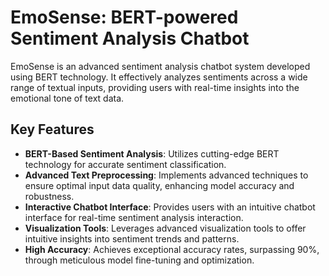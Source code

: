 # EmoSense: BERT-powered Sentiment Analysis Chatbot

EmoSense is an advanced sentiment analysis chatbot system developed using BERT technology. It effectively analyzes sentiments across a wide range of textual inputs, providing users with real-time insights into the emotional tone of text data.

## Key Features

- **BERT-Based Sentiment Analysis**: Utilizes cutting-edge BERT technology for accurate sentiment classification.
- **Advanced Text Preprocessing**: Implements advanced techniques to ensure optimal input data quality, enhancing model accuracy and robustness.
- **Interactive Chatbot Interface**: Provides users with an intuitive chatbot interface for real-time sentiment analysis interaction.
- **Visualization Tools**: Leverages advanced visualization tools to offer intuitive insights into sentiment trends and patterns.
- **High Accuracy**: Achieves exceptional accuracy rates, surpassing 90%, through meticulous model fine-tuning and optimization.
